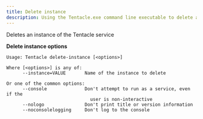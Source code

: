 ```yaml
---
title: Delete instance
description: Using the Tentacle.exe command line executable to delete an instance of the Tentacle service.
---
```


Deletes an instance of the Tentacle service

**Delete instance options**

```text
Usage: Tentacle delete-instance [<options>]

Where [<options>] is any of:
      --instance=VALUE       Name of the instance to delete

Or one of the common options:
      --console              Don't attempt to run as a service, even if the
                               user is non-interactive
      --nologo               Don't print title or version information
      --noconsolelogging     Don't log to the console
```
